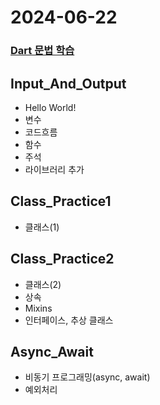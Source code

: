# 2024-06-22
### [Dart 문법 학습](https://www.youtube.com/watch?v=2qMZ9bvoJZk&t=1012s)

## Input_And_Output
  - Hello World!
  - 변수
  - 코드흐름
  - 함수
  - 주석
  - 라이브러리 추가

## Class_Practice1  
  - 클래스(1)

## Class_Practice2
  - 클래스(2)
  - 상속
  - Mixins
  - 인터페이스, 추상 클래스

## Async_Await
  - 비동기 프로그래밍(async, await)
  - 예외처리
